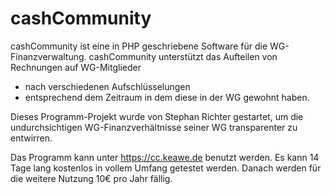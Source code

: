 cashCommunity
=============

cashCommunity ist eine in PHP geschriebene Software für die WG-Finanzverwaltung. cashCommunity unterstützt das Aufteilen von Rechnungen auf WG-Mitglieder
 * nach verschiedenen Aufschlüsselungen
 * entsprechend dem Zeitraum in dem diese in der WG gewohnt haben.

Dieses Programm-Projekt wurde von Stephan Richter gestartet, um die undurchsichtigen WG-Finanzverhältnisse seiner WG transparenter zu entwirren.

Das Programm kann unter https://cc.keawe.de benutzt werden. Es kann 14 Tage lang kostenlos in vollem Umfang getestet werden. Danach werden für die weitere Nutzung 10€ pro Jahr fällig.
